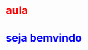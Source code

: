 # aula
<style>
    h1{
    color:blue;
  }
    #aula{
    color:Red;
    }
  </style>
<h1>seja bemvindo</h1>
